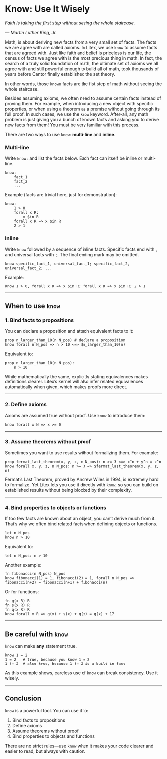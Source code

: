 # Know: Use It Wisely

_Faith is taking the first step without seeing the whole staircase._

_— Martin Luther King, Jr._

Math, is about deriving new facts from a very small set of facts. The facts we are agree with are called axioms. In Litex, we use `know` to assume facts that are agreed with. Just like faith and belief is priceless is our life, the census of facts we agree with is the most precious thing in math. In fact, the search of a truly solid foundation of math, the ultimate set of axioms we all agree with and still powerful enough to build all of math, took thousands of years before Cantor finally established the set theory.

In other words, those `known` facts are the fist step of math without seeing the whole staircase.

Besides assuming axioms, we often need to assume certain facts instead of proving them. For example, when introducing a new object with specific properties, or when using a theorem as a premise without going through its full proof. In such cases, we use the `know` keyword. After-all, any math problem is just giving you a bunch of known facts and asking you to derive new facts from them! You must be very familiar with this process.

There are two ways to use `know`: **multi-line** and **inline**.

### Multi-line

Write `know:` and list the facts below. Each fact can itself be inline or multi-line.

```litex
know:
    fact_1
    fact_2
    ...
```

Example (facts are trivial here, just for demonstration):

```litex
know:
    1 > 0
    forall x R:
        x $in R
    forall x R => x $in R
    2 > 1
```

### Inline

Write `know` followed by a sequence of inline facts. Specific facts end with `,` and universal facts with `;`. The final ending mark may be omitted.

```litex
know specific_fact_1, universal_fact_1; specific_fact_2, universal_fact_2; ...
```

Example:

```litex
know 1 > 0, forall x R => x $in R; forall x R => x $in R; 2 > 1
```

---

## When to use `know`

### 1. Bind facts to propositions

You can declare a proposition and attach equivalent facts to it:

```litex
prop n_larger_than_10(n N_pos) # declare a proposition
know forall n N_pos => n > 10 <=> $n_larger_than_10(n)
```

Equivalent to:

```litex
prop n_larger_than_10(n N_pos):
    n > 10
```

While mathematically the same, explicitly stating equivalences makes definitions clearer. Litex’s kernel will also infer related equivalences automatically when given, which makes proofs more direct.

---

### 2. Define axioms

Axioms are assumed true without proof. Use `know` to introduce them:

```litex
know forall x N => x >= 0
```

---

### 3. Assume theorems without proof

Sometimes you want to use results without formalizing them. For example:

```litex
prop fermat_last_theorem(x, y, z, n N_pos): n >= 3 <=> x^n + y^n = z^n
know forall x, y, z, n N_pos: n >= 3 => $fermat_last_theorem(x, y, z, n)
```

Fermat’s Last Theorem, proved by Andrew Wiles in 1994, is extremely hard to formalize. Yet Litex lets you use it directly with `know`, so you can build on established results without being blocked by their complexity.

---

### 4. Bind properties to objects or functions

If too few facts are known about an object, you can’t derive much from it. That’s why we often bind related facts when defining objects or functions.

```litex
let n N_pos
know n > 10
```

Equivalent to:

```litex
let n N_pos: n > 10
```

Another example:

```litex
fn fibonacci(n N_pos) N_pos
know fibonacci(1) = 1, fibonacci(2) = 1, forall n N_pos => fibonacci(n+2) = fibonacci(n+1) + fibonacci(n)
```

Or for functions:

```litex
fn g(x R) R
fn s(x R) R
fn q(x R) R
know forall x R => g(x) + s(x) + q(x) = g(x) + 17
```

---

## Be careful with `know`

`know` can make **any** statement true.

```litex
know 1 = 2
1 = 2   # true, because you know 1 = 2
1 != 2  # also true, because 1 != 2 is a built-in fact
```

As this example shows, careless use of `know` can break consistency. Use it wisely.

---

## Conclusion

`know` is a powerful tool. You can use it to:

1. Bind facts to propositions
2. Define axioms
3. Assume theorems without proof
4. Bind properties to objects and functions

There are no strict rules—use `know` when it makes your code clearer and easier to read, but always with caution.

